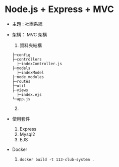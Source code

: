 # Node.js + Express + MVC

+ 主題 : 社團系統
+ 架構： MVC 架構
  1. 資料夾結構
    ```
    ├─config
    ├─controllers
      ├─indexController.js
    ├─models
      ├─indexModel
    ├─node_modules
    ├─routes
    ├─util
    ├─views
      ├─index.ejs
    └─app.js
    ```
  2.
+ 使用套件
  1. Express
  2. Mysql2
  3. EJS

+ Docker
  1. `docker build -t 113-club-system .`